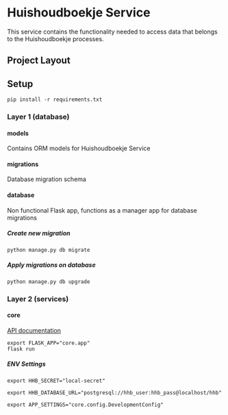 # Huishoudboekje Service

This service contains the functionality needed to access data that belongs to the Huishoudboekje processes.
 
## Project Layout

## Setup

```shell script
pip install -r requirements.txt
```
### Layer 1 (database)

#### models
Contains ORM models for Huishoudboekje Service

#### migrations
Database migration schema

#### database
Non functional Flask app, functions as a manager app for database migrations

##### Create new migration
```shell script
python manage.py db migrate
```

##### Apply migrations on database
```shell script
python manage.py db upgrade
```
### Layer 2 (services)

#### core
[API documentation](docs/openapi.yaml)

```shell script
export FLASK_APP="core.app"
flask run
```

##### ENV Settings
```.env
export HHB_SECRET="local-secret"

export HHB_DATABASE_URL="postgresql://hhb_user:hhb_pass@localhost/hhb"

export APP_SETTINGS="core.config.DevelopmentConfig"
```

